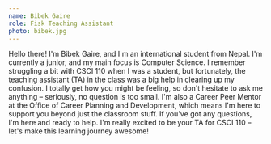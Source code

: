```yaml
---
name: Bibek Gaire
role: Fisk Teaching Assistant
photo: bibek.jpg
---
```

Hello there! I'm Bibek Gaire, and I'm an international student from Nepal. I'm currently a junior, and my main focus is Computer Science. I remember struggling a bit with CSCI 110 when I was a student, but fortunately, the teaching assistant (TA) in the class was a big help in clearing up my confusion. I totally get how you might be feeling, so don't hesitate to ask me anything – seriously, no question is too small. I'm also a Career Peer Mentor at the Office of Career Planning and Development, which means I'm here to support you beyond just the classroom stuff. If you've got any questions, I'm here and ready to help. I'm really excited to be your TA for CSCI 110 – let's make this learning journey awesome!
